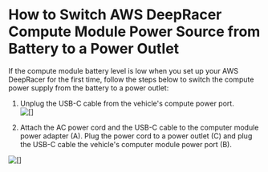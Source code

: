 # How to Switch AWS DeepRacer Compute Module Power Source from Battery to a Power Outlet<a name="deepracer-troubleshooting-switch-battery-to-wall-power"></a>

If the compute module battery level is low when you set up your AWS DeepRacer for the first time, follow the steps below to switch the compute power supply from the battery to a power outlet:

1. Unplug the USB\-C cable from the vehicle's compute power port\.  
![\[\]](http://docs.aws.amazon.com/deepracer/latest/developerguide/images/deepracer-troubleshooting-unplug-cable-from-compute-power-port.png)

   

1. Attach the AC power cord and the USB\-C cable to the computer module power adapter \(A\)\. Plug the power cord to a power outlet \(C\) and plug the USB\-C cable the vehicle's computer module power port \(B\)\.

     
![\[\]](http://docs.aws.amazon.com/deepracer/latest/developerguide/images/deepracer-troubleshooting-connect-power-cord-to-vehicle-and-outlet.png)

